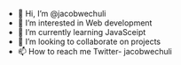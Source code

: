 - 👋 Hi, I’m @jacobwechuli
- 👀 I’m interested in Web development
- 🌱 I’m currently learning JavaSceipt
- 💞️ I’m looking to collaborate on projects
- 📫 How to reach me Twitter- jacobwechuli

<!---
jacobwechuli/jacobwechuli is a ✨ special ✨ repository because its `README.md` (this file) appears on your GitHub profile.
You can click the Preview link to take a look at your changes.
--->
